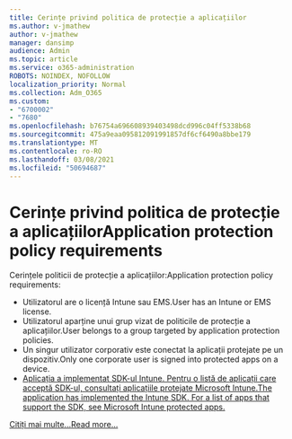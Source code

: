 ```yaml
---
title: Cerințe privind politica de protecție a aplicațiilor
ms.author: v-jmathew
author: v-jmathew
manager: dansimp
audience: Admin
ms.topic: article
ms.service: o365-administration
ROBOTS: NOINDEX, NOFOLLOW
localization_priority: Normal
ms.collection: Adm_O365
ms.custom:
- "6700002"
- "7680"
ms.openlocfilehash: b76754a696608939403498dcd996c04ff5338b68
ms.sourcegitcommit: 475a9eaa095812091991857df6cf6490a8bbe179
ms.translationtype: MT
ms.contentlocale: ro-RO
ms.lasthandoff: 03/08/2021
ms.locfileid: "50694687"
---
```

# <a name="application-protection-policy-requirements"></a><span data-ttu-id="4bde8-102">Cerințe privind politica de protecție a aplicațiilor</span><span class="sxs-lookup"><span data-stu-id="4bde8-102">Application protection policy requirements</span></span>

<span data-ttu-id="4bde8-103">Cerințele politicii de protecție a aplicațiilor:</span><span class="sxs-lookup"><span data-stu-id="4bde8-103">Application protection policy requirements:</span></span>

- <span data-ttu-id="4bde8-104">Utilizatorul are o licență Intune sau EMS.</span><span class="sxs-lookup"><span data-stu-id="4bde8-104">User has an Intune or EMS license.</span></span>
- <span data-ttu-id="4bde8-105">Utilizatorul aparține unui grup vizat de politicile de protecție a aplicațiilor.</span><span class="sxs-lookup"><span data-stu-id="4bde8-105">User belongs to a group targeted by application protection policies.</span></span>
- <span data-ttu-id="4bde8-106">Un singur utilizator corporativ este conectat la aplicații protejate pe un dispozitiv.</span><span class="sxs-lookup"><span data-stu-id="4bde8-106">Only one corporate user is signed into protected apps on a device.</span></span>
- [<span data-ttu-id="4bde8-107">Aplicația a implementat SDK-ul Intune. Pentru o listă de aplicații care acceptă SDK-ul, consultați aplicațiile protejate Microsoft Intune.</span><span class="sxs-lookup"><span data-stu-id="4bde8-107">The application has implemented the Intune SDK. For a list of apps that support the SDK, see Microsoft Intune protected apps.</span></span>](https://docs.microsoft.com/mem/intune/apps/apps-supported-intune-apps)

[<span data-ttu-id="4bde8-108">Citiți mai multe...</span><span class="sxs-lookup"><span data-stu-id="4bde8-108">Read more...</span></span>](https://docs.microsoft.com/mem/intune/apps/app-protection-policy)
